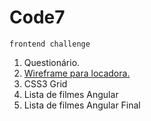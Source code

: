 # Code7
``frontend challenge``

1. Questionário.
2. [Wireframe para locadora.](https://github.com/carlitoshxcx/code7-frontend-challenge/tree/master/filmes-ui)
3. CSS3 Grid
4. Lista de filmes Angular
5. Lista de filmes Angular Final
